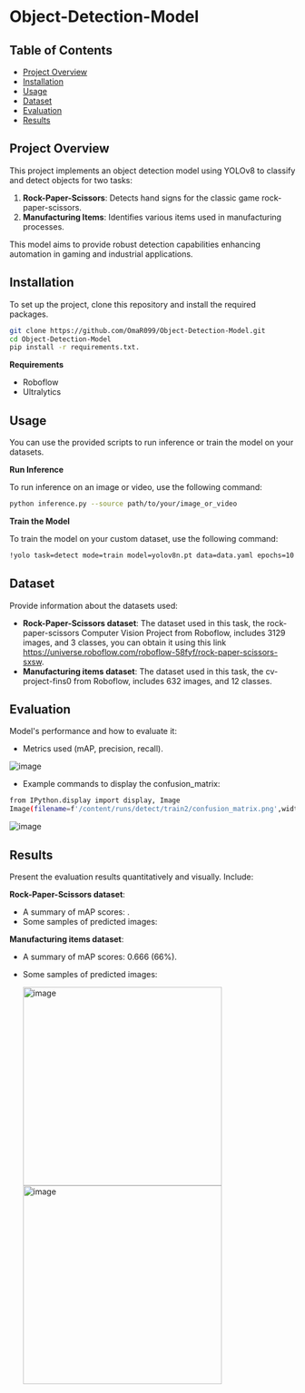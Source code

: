 # Object-Detection-Model
## Table of Contents  
- [Project Overview](#project-overview)  
- [Installation](#installation)
- [Usage](#usage)  
- [Dataset](#dataset)  
- [Evaluation](#evaluation)  
- [Results](#results)  
## Project Overview  
This project implements an object detection model using YOLOv8 to classify and detect objects for two tasks:  
1. **Rock-Paper-Scissors**: Detects hand signs for the classic game rock-paper-scissors.  
2. **Manufacturing Items**: Identifies various items used in manufacturing processes.  

This model aims to provide robust detection capabilities enhancing automation in gaming and industrial applications.  

## Installation  
To set up the project, clone this repository and install the required packages. 
```bash  
git clone https://github.com/OmaR099/Object-Detection-Model.git
cd Object-Detection-Model  
pip install -r requirements.txt.
```
 
**Requirements**
- Roboflow
- Ultralytics

## Usage
You can use the provided scripts to run inference or train the model on your datasets.

**Run Inference**

To run inference on an image or video, use the following command:
```bash  
python inference.py --source path/to/your/image_or_video
```

**Train the Model**

To train the model on your custom dataset, use the following command:
```bash  
!yolo task=detect mode=train model=yolov8n.pt data=data.yaml epochs=10 imgsz=640 plots=True
```

## Dataset
Provide information about the datasets used:

- **Rock-Paper-Scissors dataset**: The dataset used in this task, the rock-paper-scissors Computer Vision Project from Roboflow, includes 3129 images, and 3 classes, you can obtain it using this link https://universe.roboflow.com/roboflow-58fyf/rock-paper-scissors-sxsw.
- **Manufacturing items dataset**: The dataset used in this task, the cv-project-fins0 from Roboflow, includes 632 images, and 12 classes.

## Evaluation
Model's performance and how to evaluate it:

- Metrics used (mAP, precision, recall).

![image](https://github.com/user-attachments/assets/672293b1-421c-47e3-a32c-35dd5a144036)

- Example commands to display the confusion_matrix:
```bash  
from IPython.display import display, Image
Image(filename=f'/content/runs/detect/train2/confusion_matrix.png',width=600)
```
![image](https://github.com/user-attachments/assets/fb66e12e-b514-4216-9efe-aff07823bd01)

## Results
Present the evaluation results quantitatively and visually. Include:

**Rock-Paper-Scissors dataset**:
- A summary of mAP scores: .
- Some samples of predicted images:



**Manufacturing items dataset**:
- A summary of mAP scores: 0.666 (66%).
- Some samples of predicted images:

   <img src="https://github.com/user-attachments/assets/b3f01219-754c-4ac2-adb8-a856924ecff6" alt="image" width="350" height="350" /> <img src="https://github.com/user-attachments/assets/0b5d6af4-0824-45df-9a28-c807a11a5861" alt="image" width="350" height="350" />
